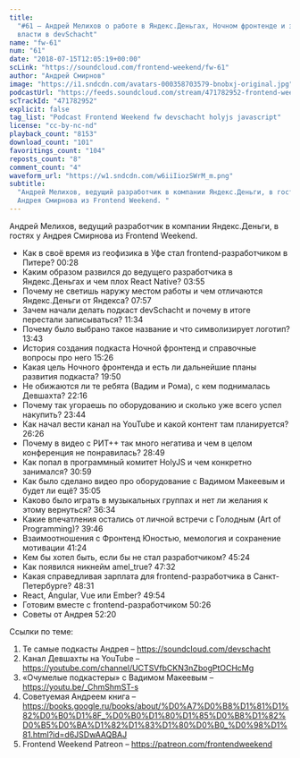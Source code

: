 ```yaml
---
title:
  "#61 – Андрей Мелихов о работе в Яндекс.Деньгах, Ночном фронтенде и захвате
  власти в devSchacht"
name: "fw-61"
num: "61"
date: "2018-07-15T12:05:19+00:00"
scLink: "https://soundcloud.com/frontend-weekend/fw-61"
author: "Андрей Смирнов"
image: "https://i1.sndcdn.com/avatars-000358703579-bnobxj-original.jpg"
podcastUrl: "https://feeds.soundcloud.com/stream/471782952-frontend-weekend-fw-61.m4a"
scTrackId: "471782952"
explicit: false
tag_list: "Podcast Frontend Weekend fw devschacht holyjs javascript"
license: "cc-by-nc-nd"
playback_count: "8153"
download_count: "101"
favoritings_count: "104"
reposts_count: "8"
comment_count: "4"
waveform_url: "https://w1.sndcdn.com/w6iiIiozSWrM_m.png"
subtitle:
  "Андрей Мелихов, ведущий разработчик в компании Яндекс.Деньги, в гостях у
  Андрея Смирнова из Frontend Weekend. "
---
```


Андрей Мелихов, ведущий разработчик в компании Яндекс.Деньги, в гостях у Андрея
Смирнова из Frontend Weekend.

- Как в своё время из геофизика в Уфе стал frontend-разработчиком в Питере?
  <timecode sec="28">00:28</timecode>
- Каким образом развился до ведущего разработчика в Яндекс.Деньгах и чем плох
  React Native? <timecode sec="235">03:55</timecode>
- Почему не светишь наружу местом работы и чем отличаются Яндекс.Деньги от
  Яндекса? <timecode sec="477">07:57</timecode>
- Зачем начали делать подкаст devSchacht и почему в итоге перестали
  записываться? <timecode sec="694">11:34</timecode>
- Почему было выбрано такое название и что символизирует логотип?
  <timecode sec="823">13:43</timecode>
- История создания подкаста Ночной фронтенд и справочные вопросы про него
  <timecode sec="926">15:26</timecode>
- Какая цель Ночного фронтенда и есть ли дальнейшие планы развития подкаста?
  <timecode sec="1190">19:50</timecode>
- Не обижаются ли те ребята (Вадим и Рома), с кем поднималась Девшахта?
  <timecode sec="1336">22:16</timecode>
- Почему так угораешь по оборудованию и сколько уже всего успел накупить?
  <timecode sec="1424">23:44</timecode>
- Как начал вести канал на YouTube и какой контент там планируется?
  <timecode sec="1586">26:26</timecode>
- Почему в видео с РИТ++ так много негатива и чем в целом конференция не
  понравилась? <timecode sec="1729">28:49</timecode>
- Как попал в программный комитет HolyJS и чем конкретно занимался?
  <timecode sec="1859">30:59</timecode>
- Как было сделано видео про оборудование с Вадимом Макеевым и будет ли ещё?
  <timecode sec="2105">35:05</timecode>
- Каково было играть в музыкальных группах и нет ли желания к этому вернуться?
  <timecode sec="2194">36:34</timecode>
- Какие впечатления остались от личной встречи с Голодным (Art of Programming)?
  <timecode sec="2386">39:46</timecode>
- Взаимоотношения с Фронтенд Юностью, мемология и сохранение мотивации
  <timecode sec="2484">41:24</timecode>
- Кем бы хотел быть, если бы не стал разработчиком?
  <timecode sec="2724">45:24</timecode>
- Как появился никнейм amel_true? <timecode sec="2852">47:32</timecode>
- Какая справедливая зарплата для frontend-разработчика в Санкт-Петербурге?
  <timecode sec="2911">48:31</timecode>
- React, Angular, Vue или Ember? <timecode sec="2994">49:54</timecode>
- Готовим вместе с frontend-разработчиком <timecode sec="3026">50:26</timecode>
- Советы от Андрея <timecode sec="3140">52:20</timecode>

Ссылки по теме:

1. Те самые подкасты Андрея – <https://soundcloud.com/devschacht>
2. Канал Девшахты на YouTube –
   <https://youtube.com/channel/UCTSVfbCKN3nZbogPtOCHcMg>
3. «Очумелые подкастеры» с Вадимом Макеевым – <https://youtu.be/_ChmShmST-s>
4. Советуемая Андреем книга –
   <https://books.google.ru/books/about/%D0%A7%D0%B8%D1%81%D1%82%D0%B0%D1%8F_%D0%B0%D1%80%D1%85%D0%B8%D1%82%D0%B5%D0%BA%D1%82%D1%83%D1%80%D0%B0_%D0%98%D1%81.html?id=d6JSDwAAQBAJ>
5. Frontend Weekend Patreon – <https://patreon.com/frontendweekend>
